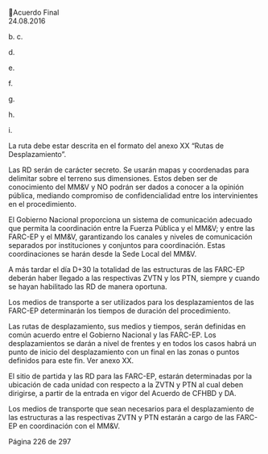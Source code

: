 Acuerdo Final  
24.08.2016  

b.
c.

d.

e.

f.

g.
 
h.

i.

La ruta debe estar descrita en el formato del anexo XX “Rutas de Desplazamiento”. 
 
Las RD serán de carácter secreto. Se usarán mapas y coordenadas para delimitar sobre el terreno sus 
dimensiones.  Estos  deben  ser  de  conocimiento  del  MM&V  y  NO  podrán  ser  dados  a  conocer  a  la 
opinión  pública,  mediando  compromiso  de  confidencialidad  entre  los  intervinientes  en  el 
procedimiento. 
 
El  Gobierno  Nacional  proporciona  un  sistema  de  comunicación  adecuado  que  permita  la 
coordinación entre la Fuerza Pública y el MM&V; y entre las FARC-EP y el MM&V, garantizando los 
canales y niveles de comunicación separados por instituciones y conjuntos para coordinación. Estas 
coordinaciones se harán desde la Sede Local del MM&V. 
 
A más tardar el día D+30 la totalidad de las estructuras de las FARC-EP deberán haber llegado a las 
respectivas ZVTN y los PTN, siempre y cuando se hayan habilitado las RD de manera oportuna. 
 
Los medios de transporte a ser utilizados para los desplazamientos de las FARC-EP determinarán los 
tiempos de duración del procedimiento.  
 
Las  rutas  de  desplazamiento,  sus  medios  y  tiempos,  serán  definidas  en  común  acuerdo  entre  el 
Gobierno Nacional y las FARC-EP. 
Los desplazamientos se darán a nivel de frentes y en todos los casos habrá un punto de inicio del 
desplazamiento con un final en las zonas o puntos definidos para este fin. Ver anexo XX. 
 
El sitio de partida y las RD para las FARC-EP, estarán determinadas por la ubicación de cada unidad 
con respecto a la ZVTN y PTN al cual deben dirigirse, a partir de la entrada en vigor del Acuerdo de 
CFHBD y DA. 

 
Los medios de transporte que sean necesarios para el desplazamiento de las estructuras a las respectivas 
ZVTN y PTN estarán a cargo de las FARC-EP en coordinación con el MM&V.  
 
 
 
 
 
 
 
 
 
 
 
 
 
 
 
 
 
Página 226 de 297 
 

